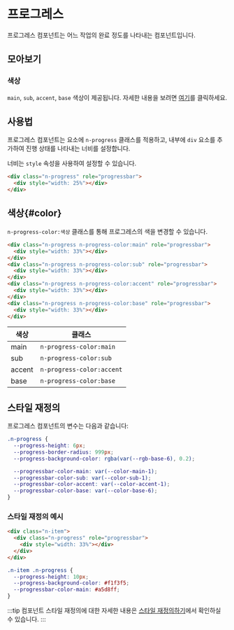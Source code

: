 <script setup>
import ExampleSection from "../components/demo/ExampleSection.vue";
</script>

# 프로그레스

프로그레스 컴포넌트는 어느 작업의 완료 정도를 나타내는 컴포넌트입니다.

## 모아보기

### 색상

`main`, `sub`, `accent`, `base` 색상이 제공됩니다. 자세한 내용을 보려면 [여기](#color)를 클릭하세요.

<div class="n-item d:flex fl-dir:column gap:4 mt:4">
  <div class="n-progress" role="progressbar">
    <div style="width: 25%"></div>
  </div>
  <div class="n-progress n-progress-color:sub" role="progressbar">
    <div style="width: 25%"></div>
  </div>
  <div class="n-progress n-progress-color:accent" role="progressbar">
    <div style="width: 25%"></div>
  </div>
  <div class="n-progress n-progress-color:base" role="progressbar">
    <div style="width: 25%"></div>
  </div>
</div>

## 사용법

프로그레스 컴포넌트는 요소에 `n-progress` 클래스를 적용하고, 내부에 `div` 요소를 추가하여 진행 상태를 나타내는 너비를 설정합니다.

너비는 `style` 속성을 사용하여 설정할 수 있습니다.

<ExampleSection>
  <div class="n-progress" role="progressbar">
    <div style="width: 25%"></div>
  </div>
</ExampleSection>

```html
<div class="n-progress" role="progressbar">
  <div style="width: 25%"></div>
</div>
```

## 색상{#color}

`n-progress-color:색상` 클래스를 통해 프로그레스의 색을 변경할 수 있습니다.

<ExampleSection class="flex-direction:column gap:4">
  <div class="n-progress n-progress-color:main" role="progressbar">
    <div style="width: 33%"></div>
  </div>
  <div class="n-progress n-progress-color:sub" role="progressbar">
    <div style="width: 33%"></div>
  </div>
  <div class="n-progress n-progress-color:accent" role="progressbar">
    <div style="width: 33%"></div>
  </div>
  <div class="n-progress n-progress-color:base" role="progressbar">
    <div style="width: 33%"></div>
  </div>
</ExampleSection>

```html
<div class="n-progress n-progress-color:main" role="progressbar">
  <div style="width: 33%"></div>
</div>
<div class="n-progress n-progress-color:sub" role="progressbar">
  <div style="width: 33%"></div>
</div>
<div class="n-progress n-progress-color:accent" role="progressbar">
  <div style="width: 33%"></div>
</div>
<div class="n-progress n-progress-color:base" role="progressbar">
  <div style="width: 33%"></div>
</div>
```

| 색상   | 클래스                    |
| ------ | ------------------------- |
| main   | `n-progress-color:main`   |
| sub    | `n-progress-color:sub`    |
| accent | `n-progress-color:accent` |
| base   | `n-progress-color:base`   |

## 스타일 재정의

프로그레스 컴포넌트의 변수는 다음과 같습니다:

```css
.n-progress {
  --progress-height: 6px;
  --progress-border-radius: 999px;
  --progress-background-color: rgba(var(--rgb-base-6), 0.2);

  --progressbar-color-main: var(--color-main-1);
  --progressbar-color-sub: var(--color-sub-1);
  --progressbar-color-accent: var(--color-accent-1);
  --progressbar-color-base: var(--color-base-6);
}
```

### 스타일 재정의 예시

<ExampleSection>
<div class="n-item example w:100p">
  <div class="n-progress" role="progressbar">
    <div style="width: 33%"></div>
  </div>
</div>
</ExampleSection>

```html
<div class="n-item">
  <div class="n-progress" role="progressbar">
    <div style="width: 33%"></div>
  </div>
</div>
```

```css
.n-item .n-progress {
  --progress-height: 10px;
  --progress-background-color: #f1f3f5;
  --progressbar-color-main: #a5d8ff;
}
```

<style>
.n-item.example .n-progress {
  --progress-height: 10px;
  --progress-background-color: #f1f3f5;
  --progressbar-color-main: #a5d8ff;
}
</style>

:::tip
컴포넌트 스타일 재정의에 대한 자세한 내용은 [스타일 재정의하기](/guide/customizing)에서 확인하실 수 있습니다.
:::
